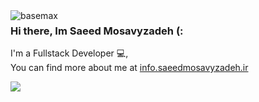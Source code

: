 <img align ="left" src="https://komarev.com/ghpvc/?username=saeedmosavyzadeh&label=Profile%20Visit&color=0e75b6&style=flat" alt="basemax">

### Hi there, Im Saeed Mosavyzadeh (:  
  
  I'm a Fullstack Developer 💻,  
  You can find more about me at [info.saeedmosavyzadeh.ir](https://info.saeedmosavyzadeh.ir/)  
  
 <div style="display:flex;">
 <img align="center" src="https://github-readme-stats.vercel.app/api?username=saeedmosavyzadeh&show_icons=true&count_private=true&include_all_commits=true" />
 </div>
